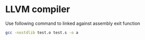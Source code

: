 # LLVM compiler

Use following command to linked against assembly exit function

```bash
gcc -nostdlib test.o test.s -o a
```
